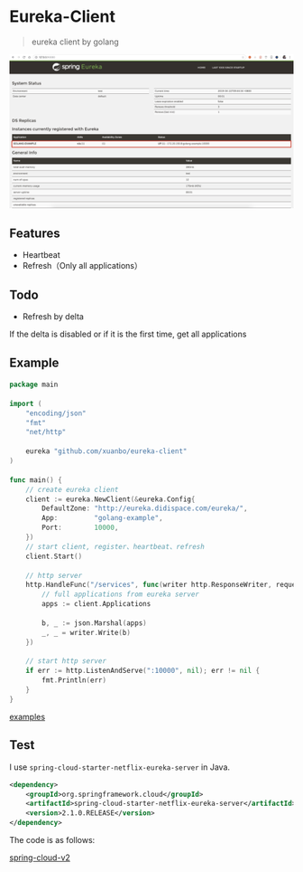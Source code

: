 # Eureka-Client

> eureka client by golang

![ui](./doc/eureka-server.jpg)

## Features

* Heartbeat
* Refresh（Only all applications）

## Todo

* Refresh by delta

If the delta is disabled or if it is the first time, get all applications

## Example

```go
package main

import (
	"encoding/json"
	"fmt"
	"net/http"

	eureka "github.com/xuanbo/eureka-client"
)

func main() {
	// create eureka client
	client := eureka.NewClient(&eureka.Config{
		DefaultZone: "http://eureka.didispace.com/eureka/",
		App:         "golang-example",
		Port:        10000,
	})
	// start client, register、heartbeat、refresh
	client.Start()

	// http server
	http.HandleFunc("/services", func(writer http.ResponseWriter, request *http.Request) {
		// full applications from eureka server
		apps := client.Applications

		b, _ := json.Marshal(apps)
		_, _ = writer.Write(b)
	})

	// start http server
	if err := http.ListenAndServe(":10000", nil); err != nil {
		fmt.Println(err)
	}
}
```

[examples](./examples/main.go)

## Test

I use `spring-cloud-starter-netflix-eureka-server` in Java.

```xml
<dependency>
    <groupId>org.springframework.cloud</groupId>
    <artifactId>spring-cloud-starter-netflix-eureka-server</artifactId>
    <version>2.1.0.RELEASE</version>
</dependency>
```

The code is as follows:

[spring-cloud-v2](https://github.com/xuanbo/spring-cloud-v2)
